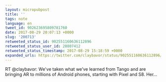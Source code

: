 ```yaml
---
layout: micropubpost
title: ''
tags: note
language: en
tweet_id: 902623695809781760
date: 2017-08-29 20:07:13 +0000
slug: '200713'
retweeted_status_id: 902551160636112896
retweeted_status_user_id: 28807412
retweeted_status_timestamp: 2017-08-29 15:18:59 +0000
expanded_urls: https://twitter.com/claybavor/status/902551160636112896/video/1
---
```

RT @claybavor: We've taken what we’ve learned from Tango and are bringing AR to millions of Android phones, starting with Pixel and S8. Her…
